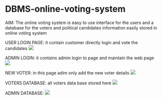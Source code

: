 # DBMS-online-voting-system
 AIM:
  The online voting system is easy to use interface for the users and a database for the voters and political candidates information easily stored in online voting system 
 
 USER LOGIN PAGE: it contain customer directly  login and vote the candidates
 ![](screenshots/userlogin.PNG)
 
 ADMIN LOGIN: it contains admin login to page and maintain the web page
 ![](screenshots/adminlogin.PNG)
 
 NEW VOTER: in this page adim only add the new voter details 
 ![](screenshots/screenshot(21).PNG)
 
 VOTERS DATABASE: all voters data base stored here
![](screenshots/userdata.PNG)
 
 ADMIN DATABASE: 
 ![](screenshots/admindata.PNG)

